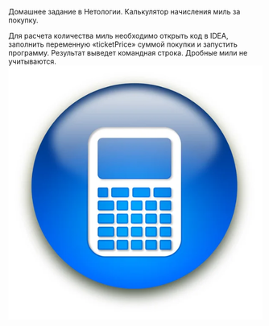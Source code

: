 Домашнее задание в Нетологии. Калькулятор начисления миль за покупку. 

Для расчета количества миль необходимо открыть код в IDEA, заполнить переменную «ticketPrice» суммой покупки и запустить программу. Результат выведет командная строка. Дробные мили не учитываются.
![](https://github.com/SeniorTe/Miles/blob/main/depositphotos_1045140-stock-photo-calculator-icon-button.jpg)
